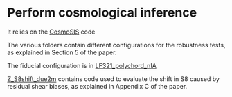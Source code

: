 # Perform cosmological inference

It relies on the [CosmoSIS](https://cosmosis.readthedocs.io) code

The various folders contain different configurations for the robustness tests, as explained in Section 5 of the paper.

The fiducial configuration is in [LF321_polychord_nIA](https://github.com/lshuns/CSK1000LF321/tree/main/E_Cosmology/LF321_polychord_nIA)

[Z_S8shift_due2m](https://github.com/lshuns/CSK1000LF321/tree/main/E_Cosmology/Z_S8shift_due2m) contains code used to evaluate the shift in S8 caused by residual shear biases, as explained in Appendix C of the paper.

